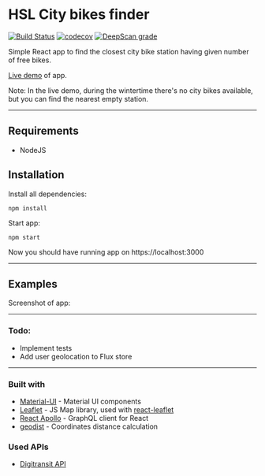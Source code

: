 # HSL City bikes finder

[![Build Status](https://travis-ci.org/vaahtokarkki/city-bike-finder.svg?branch=master)](https://travis-ci.org/vaahtokarkki/city-bike-finder) [![codecov](https://codecov.io/gh/vaahtokarkki/city-bike-finder/branch/master/graph/badge.svg)](https://codecov.io/gh/vaahtokarkki/city-bike-finder) [![DeepScan grade](https://deepscan.io/api/projects/2723/branches/19266/badge/grade.svg)](https://deepscan.io/dashboard#view=project&pid=2723&bid=19266)

Simple React app to find the closest city bike station having given number of free bikes.

[Live demo](https://city-bikes-finder.herokuapp.com) of app.

Note: In the live demo, during the wintertime there's no city bikes available, but you can find the nearest empty station.

---

## Requirements

- NodeJS

## Installation

Install all dependencies:

    npm install

Start app:

    npm start

Now you should have running app on https://localhost:3000

---

## Examples

Screenshot of app:

---

### Todo:
* Implement tests
* Add user geolocation to Flux store

---

### Built with

- [Material-UI](https://github.com/mui-org/material-ui/) - Material UI components
- [Leaflet](https://github.com/Leaflet/Leaflet) - JS Map library, used with [react-leaflet](https://github.com/PaulLeCam/react-leaflet)
- [React Apollo](https://github.com/apollographql/react-apollo) - GraphQL client for React
- [geodist](https://github.com/cmoncrief/geodist) - Coordinates distance calculation

### Used APIs

- [Digitransit API](https://digitransit.fi/en/developers/)
